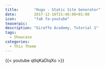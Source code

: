 ```yaml
---
title:       "Hugo - Static Site Generator"
date:        2017-12-16T21:46:06+01:00
icon:        "fab fa-youtube"
teaserpic:
description: "Giraffe Academy, Tutorial 1"
tags:
  - Showcase
categories:
  - This Theme
---
```


{{< youtube qtIqKaDlqXo >}}

